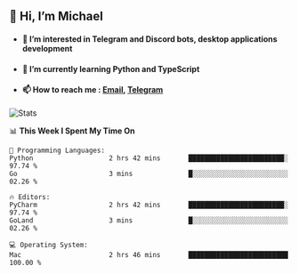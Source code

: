 ## 👋 Hi, I’m Michael
- #### 👀 I’m interested in Telegram and Discord bots, desktop applications development
- #### 🌱 I’m currently learning Python and TypeScript
- #### 📫 How to reach me : [Email](mailto:misha@kurapov.ru), [Telegram](https://t.me/mkurapov)

![Stats](https://github-readme-stats.vercel.app/api?username=krpff&show_icons=true&theme=github_dark&hide_border=true&hide=issues&count_private=true&layout=compact)


<!--START_SECTION:waka-->
📊 **This Week I Spent My Time On** 

```text
💬 Programming Languages: 
Python                   2 hrs 42 mins       ████████████████████████░   97.74 % 
Go                       3 mins              █░░░░░░░░░░░░░░░░░░░░░░░░   02.26 % 

🔥 Editors: 
PyCharm                  2 hrs 42 mins       ████████████████████████░   97.74 % 
GoLand                   3 mins              █░░░░░░░░░░░░░░░░░░░░░░░░   02.26 % 

💻 Operating System: 
Mac                      2 hrs 46 mins       █████████████████████████   100.00 % 
```


<!--END_SECTION:waka-->
